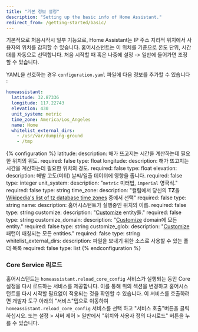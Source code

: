 ```yaml
---
title: "기본 정보 설정"
description: "Setting up the basic info of Home Assistant."
redirect_from: /getting-started/basic/
---
```


기본적으로 처음시작시 일부 기능으로, Home Assistant는 IP 주소 지리적 위치에서 사용자의 위치를 ​​감지할 수 있습니다. 홈어시스턴트는 이 위치를 기준으로 온도 단위, 시간대를 자동으로 선택합니다. 처음 시작할 때 혹은 나중에 설정 -> 일반에 들어가면 조정할 수 있습니다. 

YAML을 선호하는 경우 `configuration.yaml` 파일에 다음 정보를 추가할 수 있습니다  :

```yaml
homeassistant:
  latitude: 32.87336
  longitude: 117.22743
  elevation: 430
  unit_system: metric
  time_zone: America/Los_Angeles
  name: Home
  whitelist_external_dirs:
    - /usr/var/dumping-ground
    - /tmp
```

{% configuration %}
latitude:
  description: 해가 뜨고지는 시간을 계산하는데 필요한 위치의 위도.
  required: false
  type: float
longitude:
  description: 해가 뜨고지는 시간을 계산하는데 필요한 위치의 경도.
  required: false
  type: float
elevation:
  description: 해발 고도(미터) 날씨/일출 데이터에 영향을 줍니다.
  required: false
  type: integer
unit_system:
  description: "`metric` 미터법, `imperial` 영국식."
  required: false
  type: string
time_zone:
  description: "컬럼에서 당신의 **TZ**을 [Wikipedia's list of tz database time zones](http://en.wikipedia.org/wiki/List_of_tz_database_time_zones) 중에서 선택"
  required: false
  type: string
name:
  description: 홈어시스턴트가 실행중인 위치의 이름.
  required: false
  type: string
customize:
  description: "[Customize](/docs/configuration/customizing-devices/) entity들."
  required: false
  type: string
customize_domain:
  description: "[Customize](/docs/configuration/customizing-devices/) domain에 모든 entity."
  required: false
  type: string
customize_glob:
  description: "[Customize](/docs/configuration/customizing-devices/) 패턴이 매칭되는 모든 entities."
  required: false
  type: string
whitelist_external_dirs:
  description: 파일을 보내기 위한 소스로 사용할 수 있는 폴더 목록
  required: false
  type: list
{% endconfiguration %}

### Core Service 리로드

홈어시스턴트는 `homeassistant.reload_core_config` 서비스가 실행되는 동안 Core 설정을 다시 로드하는 서비스를 제공합니다. 이를 통해 위의 섹션을 변경하고 홈어시스턴트를 다시 시작할 필요없이 적용되는 것을 확인할 수 있습니다. 이 서비스를 호출하려면 개발자 도구 아래의 "서비스"탭으로 이동하여 `homeassistant.reload_core_config` 서비스를 선택 하고 "서비스 호출"버튼을 클릭하십시오. 또는 설정 > 서버 제어 > 일반에서 "위치와 사용자 정의 다시로드" 버튼을 누를 수 있습니다.
